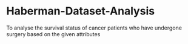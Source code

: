 # Haberman-Dataset-Analysis
To analyse the survival status of cancer patients who have undergone surgery based on the given attributes

